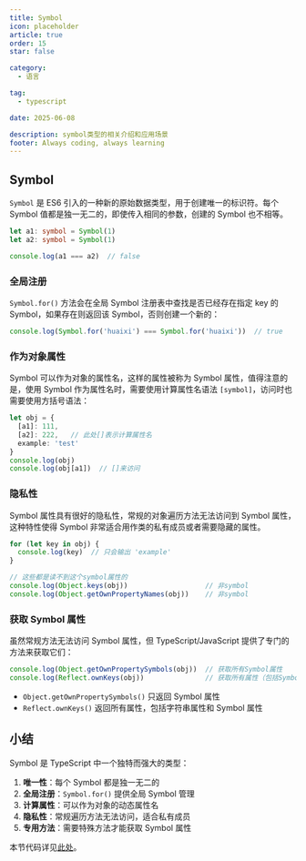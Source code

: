 ```yaml
---
title: Symbol
icon: placeholder
article: true
order: 15
star: false

category:
  - 语言

tag:
  - typescript

date: 2025-06-08

description: symbol类型的相关介绍和应用场景
footer: Always coding, always learning
---
```


<!-- more -->

## Symbol

`Symbol` 是 ES6 引入的一种新的原始数据类型，用于创建唯一的标识符。每个 Symbol 值都是独一无二的，即使传入相同的参数，创建的 Symbol 也不相等。

```typescript
let a1: symbol = Symbol(1)
let a2: symbol = Symbol(1)

console.log(a1 === a2)  // false
```

### 全局注册

`Symbol.for()` 方法会在全局 Symbol 注册表中查找是否已经存在指定 key 的 Symbol，如果存在则返回该 Symbol，否则创建一个新的：

```typescript
console.log(Symbol.for('huaixi') === Symbol.for('huaixi'))  // true
```

### 作为对象属性

Symbol 可以作为对象的属性名，这样的属性被称为 Symbol 属性，值得注意的是，使用 Symbol 作为属性名时，需要使用计算属性名语法 `[symbol]`，访问时也需要使用方括号语法：

```typescript
let obj = {
  [a1]: 111,
  [a2]: 222,   // 此处[]表示计算属性名
  example: 'test'
}
console.log(obj)
console.log(obj[a1])  // []来访问
```

### 隐私性

Symbol 属性具有很好的隐私性，常规的对象遍历方法无法访问到 Symbol 属性，这种特性使得 Symbol 非常适合用作类的私有成员或者需要隐藏的属性。

```typescript
for (let key in obj) {
  console.log(key)  // 只会输出 'example'
}

// 这些都是读不到这个symbol属性的
console.log(Object.keys(obj))                   // 非symbol
console.log(Object.getOwnPropertyNames(obj))    // 非symbol
```

### 获取 Symbol 属性

虽然常规方法无法访问 Symbol 属性，但 TypeScript/JavaScript 提供了专门的方法来获取它们：

```typescript
console.log(Object.getOwnPropertySymbols(obj))  // 获取所有Symbol属性
console.log(Reflect.ownKeys(obj))               // 获取所有属性（包括Symbol）
```

- `Object.getOwnPropertySymbols()` 只返回 Symbol 属性
- `Reflect.ownKeys()` 返回所有属性，包括字符串属性和 Symbol 属性

## 小结

Symbol 是 TypeScript 中一个独特而强大的类型：

1. **唯一性**：每个 Symbol 都是独一无二的
2. **全局注册**：`Symbol.for()` 提供全局 Symbol 管理
3. **计算属性**：可以作为对象的动态属性名
4. **隐私性**：常规遍历方法无法访问，适合私有成员
5. **专用方法**：需要特殊方法才能获取 Symbol 属性

本节代码详见[此处](https://github.com/KBchulan/ClBlogs-Src/blob/main/blogs-main/typescript/15-symbol/index.ts)。


